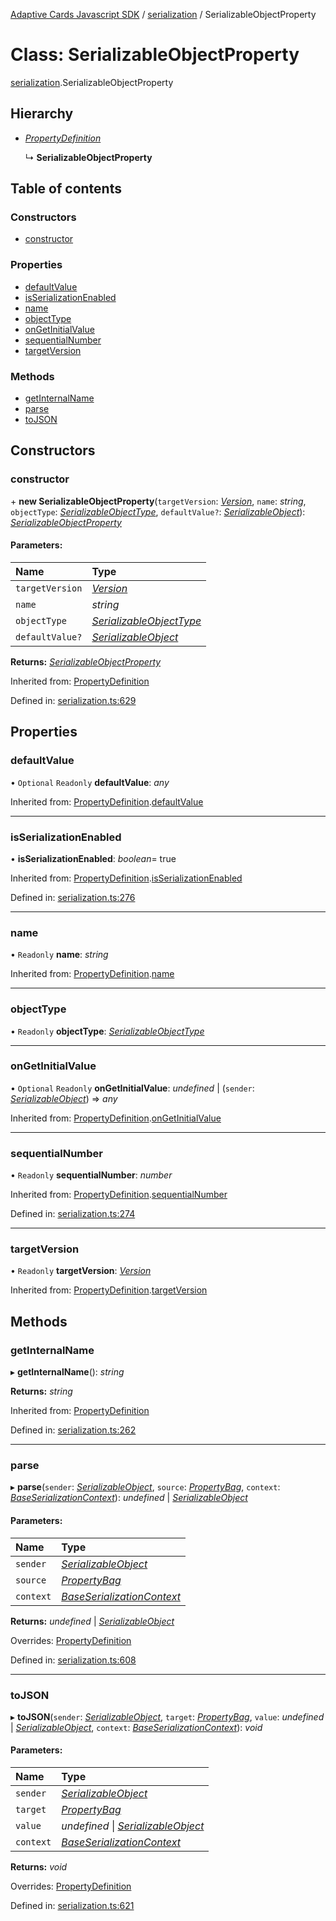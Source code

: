 [Adaptive Cards Javascript SDK](../README.md) / [serialization](../modules/serialization.md) / SerializableObjectProperty

# Class: SerializableObjectProperty

[serialization](../modules/serialization.md).SerializableObjectProperty

## Hierarchy

* [*PropertyDefinition*](serialization.propertydefinition.md)

  ↳ **SerializableObjectProperty**

## Table of contents

### Constructors

- [constructor](serialization.serializableobjectproperty.md#constructor)

### Properties

- [defaultValue](serialization.serializableobjectproperty.md#defaultvalue)
- [isSerializationEnabled](serialization.serializableobjectproperty.md#isserializationenabled)
- [name](serialization.serializableobjectproperty.md#name)
- [objectType](serialization.serializableobjectproperty.md#objecttype)
- [onGetInitialValue](serialization.serializableobjectproperty.md#ongetinitialvalue)
- [sequentialNumber](serialization.serializableobjectproperty.md#sequentialnumber)
- [targetVersion](serialization.serializableobjectproperty.md#targetversion)

### Methods

- [getInternalName](serialization.serializableobjectproperty.md#getinternalname)
- [parse](serialization.serializableobjectproperty.md#parse)
- [toJSON](serialization.serializableobjectproperty.md#tojson)

## Constructors

### constructor

\+ **new SerializableObjectProperty**(`targetVersion`: [*Version*](serialization.version.md), `name`: *string*, `objectType`: [*SerializableObjectType*](../modules/serialization.md#serializableobjecttype), `defaultValue?`: [*SerializableObject*](serialization.serializableobject.md)): [*SerializableObjectProperty*](serialization.serializableobjectproperty.md)

#### Parameters:

Name | Type |
:------ | :------ |
`targetVersion` | [*Version*](serialization.version.md) |
`name` | *string* |
`objectType` | [*SerializableObjectType*](../modules/serialization.md#serializableobjecttype) |
`defaultValue?` | [*SerializableObject*](serialization.serializableobject.md) |

**Returns:** [*SerializableObjectProperty*](serialization.serializableobjectproperty.md)

Inherited from: [PropertyDefinition](serialization.propertydefinition.md)

Defined in: [serialization.ts:629](https://github.com/microsoft/AdaptiveCards/blob/0938a1f10/source/nodejs/adaptivecards/src/serialization.ts#L629)

## Properties

### defaultValue

• `Optional` `Readonly` **defaultValue**: *any*

Inherited from: [PropertyDefinition](serialization.propertydefinition.md).[defaultValue](serialization.propertydefinition.md#defaultvalue)

___

### isSerializationEnabled

• **isSerializationEnabled**: *boolean*= true

Inherited from: [PropertyDefinition](serialization.propertydefinition.md).[isSerializationEnabled](serialization.propertydefinition.md#isserializationenabled)

Defined in: [serialization.ts:276](https://github.com/microsoft/AdaptiveCards/blob/0938a1f10/source/nodejs/adaptivecards/src/serialization.ts#L276)

___

### name

• `Readonly` **name**: *string*

Inherited from: [PropertyDefinition](serialization.propertydefinition.md).[name](serialization.propertydefinition.md#name)

___

### objectType

• `Readonly` **objectType**: [*SerializableObjectType*](../modules/serialization.md#serializableobjecttype)

___

### onGetInitialValue

• `Optional` `Readonly` **onGetInitialValue**: *undefined* \| (`sender`: [*SerializableObject*](serialization.serializableobject.md)) => *any*

Inherited from: [PropertyDefinition](serialization.propertydefinition.md).[onGetInitialValue](serialization.propertydefinition.md#ongetinitialvalue)

___

### sequentialNumber

• `Readonly` **sequentialNumber**: *number*

Inherited from: [PropertyDefinition](serialization.propertydefinition.md).[sequentialNumber](serialization.propertydefinition.md#sequentialnumber)

Defined in: [serialization.ts:274](https://github.com/microsoft/AdaptiveCards/blob/0938a1f10/source/nodejs/adaptivecards/src/serialization.ts#L274)

___

### targetVersion

• `Readonly` **targetVersion**: [*Version*](serialization.version.md)

Inherited from: [PropertyDefinition](serialization.propertydefinition.md).[targetVersion](serialization.propertydefinition.md#targetversion)

## Methods

### getInternalName

▸ **getInternalName**(): *string*

**Returns:** *string*

Inherited from: [PropertyDefinition](serialization.propertydefinition.md)

Defined in: [serialization.ts:262](https://github.com/microsoft/AdaptiveCards/blob/0938a1f10/source/nodejs/adaptivecards/src/serialization.ts#L262)

___

### parse

▸ **parse**(`sender`: [*SerializableObject*](serialization.serializableobject.md), `source`: [*PropertyBag*](../modules/serialization.md#propertybag), `context`: [*BaseSerializationContext*](serialization.baseserializationcontext.md)): *undefined* \| [*SerializableObject*](serialization.serializableobject.md)

#### Parameters:

Name | Type |
:------ | :------ |
`sender` | [*SerializableObject*](serialization.serializableobject.md) |
`source` | [*PropertyBag*](../modules/serialization.md#propertybag) |
`context` | [*BaseSerializationContext*](serialization.baseserializationcontext.md) |

**Returns:** *undefined* \| [*SerializableObject*](serialization.serializableobject.md)

Overrides: [PropertyDefinition](serialization.propertydefinition.md)

Defined in: [serialization.ts:608](https://github.com/microsoft/AdaptiveCards/blob/0938a1f10/source/nodejs/adaptivecards/src/serialization.ts#L608)

___

### toJSON

▸ **toJSON**(`sender`: [*SerializableObject*](serialization.serializableobject.md), `target`: [*PropertyBag*](../modules/serialization.md#propertybag), `value`: *undefined* \| [*SerializableObject*](serialization.serializableobject.md), `context`: [*BaseSerializationContext*](serialization.baseserializationcontext.md)): *void*

#### Parameters:

Name | Type |
:------ | :------ |
`sender` | [*SerializableObject*](serialization.serializableobject.md) |
`target` | [*PropertyBag*](../modules/serialization.md#propertybag) |
`value` | *undefined* \| [*SerializableObject*](serialization.serializableobject.md) |
`context` | [*BaseSerializationContext*](serialization.baseserializationcontext.md) |

**Returns:** *void*

Overrides: [PropertyDefinition](serialization.propertydefinition.md)

Defined in: [serialization.ts:621](https://github.com/microsoft/AdaptiveCards/blob/0938a1f10/source/nodejs/adaptivecards/src/serialization.ts#L621)
